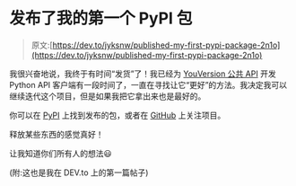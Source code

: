 # 发布了我的第一个 PyPI 包

> 原文:[https://dev.to/jyksnw/published-my-first-pypi-package-2n1o](https://dev.to/jyksnw/published-my-first-pypi-package-2n1o)

我很兴奋地说，我终于有时间“发货”了！我已经为 [YouVersion 公共 API](https://yv-public-api-docs.netlify.com/getting-started.html#getting-an-api-token) 开发 Python API 客户端有一段时间了，一直在寻找让它“更好”的方法。我决定我可以继续迭代这个项目，但是如果我把它拿出来也是最好的。

你可以在 [PyPI](https://pypi.org/project/youversion/) 上找到发布的包，或者在 [GitHub](https://github.com/jyksnw/yv-api-python) 上关注项目。

释放某些东西的感觉真好！

让我知道你们所有人的想法😃

(附:这也是我在 DEV.to 上的第一篇帖子)
